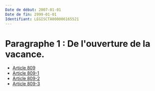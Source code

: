 ```yaml
---
Date de début: 2007-01-01
Date de fin: 2999-01-01
Identifiant: LEGISCTA000006165521
---
```


<h1>Paragraphe 1 : De l'ouverture de la vacance.</h1>

- [Article 809](article_809.md)
- [Article 809-1](article_809-1.md)
- [Article 809-2](article_809-2.md)
- [Article 809-3](article_809-3.md)
